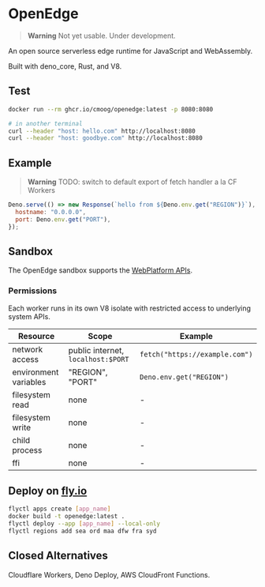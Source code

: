 # OpenEdge

> **Warning** Not yet usable. Under development.

An open source serverless edge runtime for JavaScript and WebAssembly.

Built with deno_core, Rust, and V8.

## Test

```sh
docker run --rm ghcr.io/cmoog/openedge:latest -p 8080:8080

# in another terminal
curl --header "host: hello.com" http://localhost:8080
curl --header "host: goodbye.com" http://localhost:8080
```

## Example

> **Warning** TODO: switch to default export of fetch handler a la CF Workers

```javascript
Deno.serve(() => new Response(`hello from ${Deno.env.get("REGION")}`), {
  hostname: "0.0.0.0",
  port: Deno.env.get("PORT"),
});
```

## Sandbox

The OpenEdge sandbox supports the [WebPlatform APIs](https://deno.land/manual@v1.25.4/runtime/web_platform_apis).

### Permissions

Each worker runs in its own V8 isolate with restricted access to underlying
system APIs.

| Resource              | Scope                              | Example                        |
| --------------------- | ---------------------------------- | ------------------------------ |
| network access        | public internet, `localhost:$PORT` | `fetch("https://example.com")` |
| environment variables | "REGION", "PORT"                   | `Deno.env.get("REGION")`       |
| filesystem read       | none                               | -                              |
| filesystem write      | none                               | -                              |
| child process         | none                               | -                              |
| ffi                   | none                               | -                              |

## Deploy on [fly.io](https://fly.io)

```sh
flyctl apps create [app_name]
docker build -t openedge:latest .
flyctl deploy --app [app_name] --local-only
flyctl regions add sea ord maa dfw fra syd
```

## Closed Alternatives

Cloudflare Workers, Deno Deploy, AWS CloudFront Functions.
